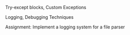  
Try-except blocks, Custom Exceptions

Logging, Debugging Techniques

Assignment: Implement a logging system for a file parser
